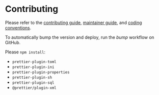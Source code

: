 <!--
SPDX-FileCopyrightText: Copyright 2020-2024, Contributors to CICD
SPDX-PackageHomePage: https://github.com/dmyersturnbull/cicd
SPDX-License-Identifier: Apache-2.0
-->

# Contributing

Please refer to the
[contributing guide](https://dmyersturnbull.github.io/ref/contributor-guide/),
[maintainer guide](https://dmyersturnbull.github.io/ref/maintainer-guide/),
and [coding conventions](https://dmyersturnbull.github.io/conventions/).

To automatically bump the version and deploy, run the <i>bump</i> workflow on GitHub.

Please `npm install`:

- `prettier-plugin-toml`
- `prettier-plugin-ini`
- `prettier-plugin-properties`
- `prettier-plugin-sh`
- `prettier-plugin-sql`
- `@prettier/plugin-xml`
